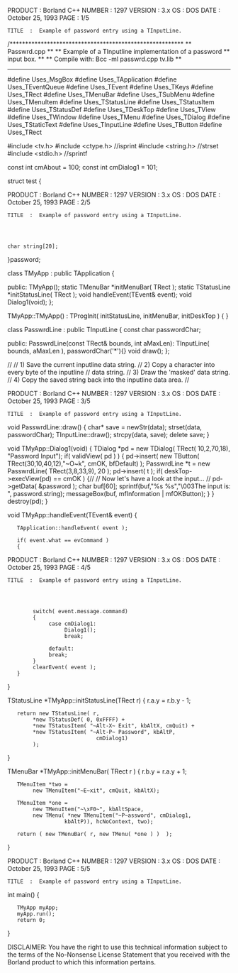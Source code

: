 






  PRODUCT  :  Borland C++                           NUMBER  :  1297
  VERSION  :  3.x
       OS  :  DOS
     DATE  :  October 25, 1993                         PAGE  :  1/5

    TITLE  :  Example of password entry using a TInputLine.





  /********************************************************
  **   Passwrd.cpp
  **
  **  Example of a TInputline implementation of a password
  **  input box.
  **
  **  Compile with: Bcc -ml passwrd.cpp tv.lib
  **
  *********************************************************

  #define Uses_MsgBox
  #define Uses_TApplication
  #define Uses_TEventQueue
  #define Uses_TEvent
  #define Uses_TKeys
  #define Uses_TRect
  #define Uses_TMenuBar
  #define Uses_TSubMenu
  #define Uses_TMenuItem
  #define Uses_TStatusLine
  #define Uses_TStatusItem
  #define Uses_TStatusDef
  #define Uses_TDeskTop
  #define Uses_TView
  #define Uses_TWindow
  #define Uses_TMenu
  #define Uses_TDialog
  #define Uses_TStaticText
  #define Uses_TInputLine
  #define Uses_TButton
  #define Uses_TRect

  #include <tv.h>
  #include <ctype.h>   //isprint
  #include <string.h>  //strset
  #include <stdio.h>   //sprintf

  const int cmAbout   = 100;
  const int cmDialog1 = 101;

  struct test
  {













  PRODUCT  :  Borland C++                           NUMBER  :  1297
  VERSION  :  3.x
       OS  :  DOS
     DATE  :  October 25, 1993                         PAGE  :  2/5

    TITLE  :  Example of password entry using a TInputLine.




    char string[20];
  }password;


  class TMyApp : public TApplication
  {

  public:
       TMyApp();
    static TMenuBar *initMenuBar( TRect );
       static TStatusLine *initStatusLine( TRect );
       void handleEvent(TEvent& event);
       void Dialog1(void);
  };


  TMyApp::TMyApp() :
       TProgInit( initStatusLine,
                  initMenuBar,
                  initDeskTop
                 )
  {
  }


  class PasswrdLine : public TInputLine
  {
       const char passwordChar;

  public:
       PasswrdLine(const TRect& bounds, int aMaxLen):
            TInputLine( bounds, aMaxLen ), passwordChar('*'){}
       void draw();
  };


  //
  // 1) Save the current inputline data string.
  // 2) Copy a character into every byte of the inputline
  //    data string.
  // 3) Draw the 'masked' data string.
  // 4) Copy the saved string back into the inputline data area.
  //













  PRODUCT  :  Borland C++                           NUMBER  :  1297
  VERSION  :  3.x
       OS  :  DOS
     DATE  :  October 25, 1993                         PAGE  :  3/5

    TITLE  :  Example of password entry using a TInputLine.




  void PasswrdLine::draw()
  {
       char* save = newStr(data);
       strset(data, passwordChar);
       TInputLine::draw();
       strcpy(data, save);
       delete save;
  }


  void TMyApp::Dialog1(void)
  {
       TDialog *pd = new TDialog( TRect( 10,2,70,18),
                                 "Password Input");
       if( validView( pd ) )
       {
            pd->insert( new TButton( TRect(30,10,40,12),"~O~k",
                            cmOK, bfDefault) );
            PasswrdLine *t = new PasswrdLine( TRect(3,8,33,9),
                                                20 );
            pd->insert( t );
            if( deskTop->execView(pd) == cmOK )
            {//
             // Now let's have a look at the input...
             //
                 pd->getData( &password );
                 char buf[60];
                 sprintf(buf,"%s %s","\003The input is: ",
                           password.string);
                 messageBox(buf, mfInformation | mfOKButton);
            }
       }
       destroy(pd);
  }


  void TMyApp::handleEvent(TEvent& event)
  {

       TApplication::handleEvent( event );

       if( event.what == evCommand )
       {













  PRODUCT  :  Borland C++                           NUMBER  :  1297
  VERSION  :  3.x
       OS  :  DOS
     DATE  :  October 25, 1993                         PAGE  :  4/5

    TITLE  :  Example of password entry using a TInputLine.




            switch( event.message.command)
            {
                 case cmDialog1:
                      Dialog1();
                      break;

                 default:
                 break;
            }
            clearEvent( event );
       }
  }


  TStatusLine *TMyApp::initStatusLine(TRect r)
  {
       r.a.y = r.b.y - 1;

       return new TStatusLine( r,
            *new TStatusDef( 0, 0xFFFF) +
            *new TStatusItem( "~Alt-X~ Exit", kbAltX, cmQuit) +
            *new TStatusItem( "~Alt-P~ Password", kbAltP,
                                cmDialog1)
            );
  }


  TMenuBar *TMyApp::initMenuBar( TRect r )
  {
       r.b.y = r.a.y + 1;

       TMenuItem *two =
            new TMenuItem("~E~xit", cmQuit, kbAltX);

       TMenuItem *one =
            new TMenuItem("~\xF0~", kbAltSpace,
            new TMenu( *new TMenuItem("~P~assword", cmDialog1,
                      kbAltP)), hcNoContext, two);

       return ( new TMenuBar( r, new TMenu( *one ) )  );
  }















  PRODUCT  :  Borland C++                           NUMBER  :  1297
  VERSION  :  3.x
       OS  :  DOS
     DATE  :  October 25, 1993                         PAGE  :  5/5

    TITLE  :  Example of password entry using a TInputLine.




  int main()
  {

       TMyApp myApp;
       myApp.run();
       return 0;
  }


  DISCLAIMER: You have the right to use this technical information
  subject to the terms of the No-Nonsense License Statement that
  you received with the Borland product to which this information
  pertains.




































